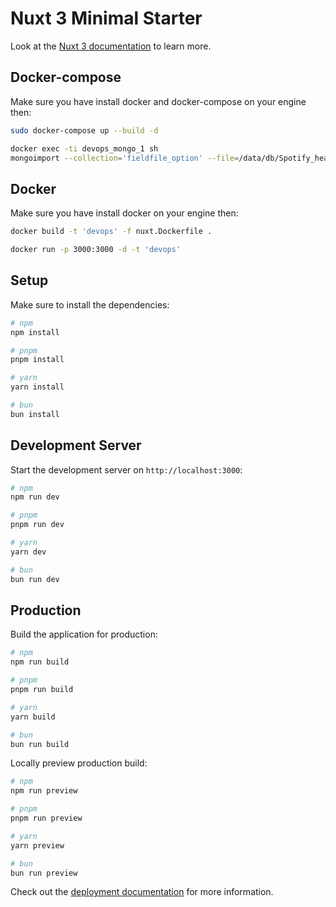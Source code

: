 # Nuxt 3 Minimal Starter

Look at the [Nuxt 3 documentation](https://nuxt.com/docs/getting-started/introduction) to learn more.

## Docker-compose

Make sure you have install docker and docker-compose on your engine then:

```bash
sudo docker-compose up --build -d

docker exec -ti devops_mongo_1 sh
mongoimport --collection='fieldfile_option' --file=/data/db/Spotify_headerless.csv --type=csv --fieldFile=/data/db/Spotify_field_file.txt -u $MONGO_INITDB_ROOT_USERNAME -p $MONGO_INITDB_ROOT_PASSWORD --authenticationDatabase $MONGO_INITDB_ROOT_USERNAME

```

## Docker

Make sure you have install docker on your engine then:

```bash
docker build -t 'devops' -f nuxt.Dockerfile .

docker run -p 3000:3000 -d -t 'devops'
```


## Setup

Make sure to install the dependencies:

```bash
# npm
npm install

# pnpm
pnpm install

# yarn
yarn install

# bun
bun install
```

## Development Server

Start the development server on `http://localhost:3000`:

```bash
# npm
npm run dev

# pnpm
pnpm run dev

# yarn
yarn dev

# bun
bun run dev
```

## Production

Build the application for production:

```bash
# npm
npm run build

# pnpm
pnpm run build

# yarn
yarn build

# bun
bun run build
```

Locally preview production build:

```bash
# npm
npm run preview

# pnpm
pnpm run preview

# yarn
yarn preview

# bun
bun run preview
```

Check out the [deployment documentation](https://nuxt.com/docs/getting-started/deployment) for more information.
